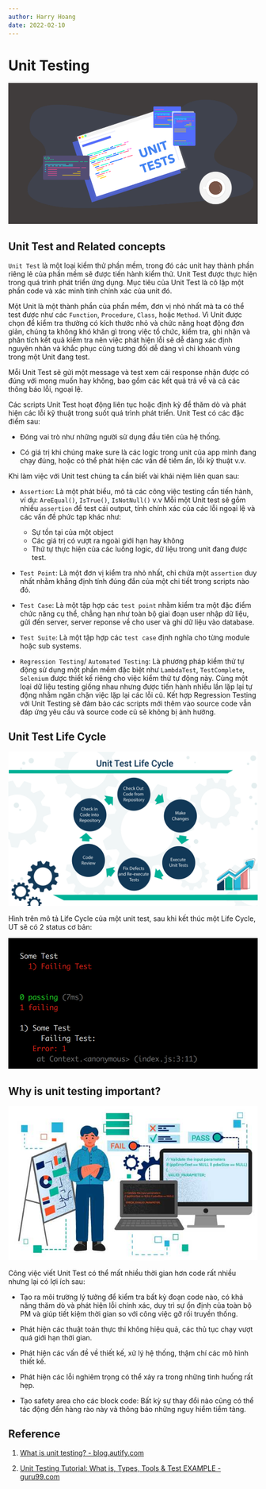 ```yaml
---
author: Harry Hoang
date: 2022-02-10
---
```


# Unit Testing

![](./images/UT-banner.png)

## Unit Test and Related concepts

`Unit Test` là một loại kiểm thử phần mềm, trong đó các unit hay thành phần riêng lẻ của phần mềm sẽ được tiến hành kiểm thử. Unit Test được thực hiện trong quá trình phát triển ứng dụng. Mục tiêu của Unit Test là cô lập một phần code và xác minh tính chính xác của unit đó.

Một Unit là một thành phần của phần mềm, đơn vị nhỏ nhất mà ta có thể test được như các `Function`, `Procedure`, `Class`, hoặc `Method`. Vì Unit được chọn để kiểm tra thường có kích thước nhỏ và chức năng hoạt động đơn giản, chúng ta không khó khăn gì trong việc tổ chức, kiểm tra, ghi nhận và phân tích kết quả kiểm tra nên việc phát hiện lỗi sẽ dễ dàng xác định nguyên nhân và khắc phục cũng tương đối dễ dàng vì chỉ khoanh vùng trong một Unit đang test.

Mỗi Unit Test sẽ gửi một message và test xem cái response nhận được có đúng với mong muốn hay không, bao gồm các kết quả trả về và cả các thông báo lỗi, ngoại lệ. 

Các scripts Unit Test hoạt động liên tục hoặc định kỳ để thăm dò và phát hiện các lỗi kỹ thuật trong suốt quá trình phát triển. Unit Test có các đặc điểm sau:

- Đóng vai trò như những người sử dụng đầu tiên của hệ thống.

- Có giá trị khi chúng make sure là các logic trong unit của app mình đang chạy đúng, hoặc có thể phát hiện các vấn đề tiềm ẩn, lỗi kỹ thuật v.v.

Khi làm việc với Unit test chúng ta cần biết vài khái niệm liên quan sau:

- `Assertion`: Là một phát biểu, mô tả các công việc testing cần tiến hành, ví dụ: `AreEqual()`, `IsTrue()`, `IsNotNull()` v.v Mỗi một Unit test sẽ gồm nhiều `assertion` để test cái output, tính chính xác của các lỗi ngoại lệ và các vấn đề phức tạp khác như: 
    + Sự tồn tại của một object 
    + Các giá trị có vượt ra ngoài giới hạn hay không 
    + Thứ tự thực hiện của các luồng logic, dữ liệu trong unit đang được test.

- `Test Point`: Là một đơn vị kiểm tra nhỏ nhất, chỉ chứa một `assertion` duy nhất nhằm khẳng định tính đúng đắn của một chi tiết trong scripts nào đó.

- `Test Case`: Là một tập hợp các `test point` nhằm kiểm tra một đặc điểm chức năng cụ thể, chẳng hạn như toàn bộ giai đoạn user nhập dữ liệu, gửi đến server, server reponse về cho user và ghi dữ liệu vào database.

- `Test Suite`: Là một tập hợp các `test case` định nghĩa cho từng module hoặc sub systems.

- `Regression Testing`/ `Automated Testing`: Là phương pháp kiểm thử tự động sử dụng một phần mềm đặc biệt như `LambdaTest`, `TestComplete`, `Selenium` được thiết kế riêng cho việc kiểm thử tự động này. Cùng một loại dữ liệu testing giống nhau nhưng được tiến hành nhiều lần lặp lại tự động nhằm ngăn chặn việc lặp lại các lỗi cũ. Kết hợp Regression Testing với Unit Testing sẽ đảm bảo các scripts mới thêm vào source code vẫn đáp ứng yêu cầu và source code cũ sẽ không bị ảnh hưởng.


## Unit Test Life Cycle

![](./images/unit-testing-life-cycle.png)


Hình trên mô tả Life Cycle của một unit test, sau khi kết thúc một Life Cycle, UT sẽ có 2 status cơ bản:

![](./images/test-status.png)

## Why is unit testing important?

![](./images/why-UT.jpg)

Công việc viết Unit Test có thể mất nhiều thời gian hơn code rất nhiều nhưng lại có lợi ích sau:

- Tạo ra môi trường lý tưởng để kiểm tra bất kỳ đoạn code nào, có khả năng thăm dò và phát hiện lỗi chính xác, duy trì sự ổn định của toàn bộ PM và giúp tiết kiệm thời gian so với công việc gỡ rối truyền thống.

- Phát hiện các thuật toán thực thi không hiệu quả, các thủ tục chạy vượt quá giới hạn thời gian.

- Phát hiện các vấn đề về thiết kế, xử lý hệ thống, thậm chí các mô hình thiết kế.

- Phát hiện các lỗi nghiêm trọng có thể xảy ra trong những tình huống rất hẹp.

- Tạo safety area cho các block code: Bất kỳ sự thay đổi nào cũng có thể tác động đến hàng rào này và thông báo những nguy hiểm tiềm tàng.


## Reference

1. [What is unit testing? - blog.autify.com](https://blog.autify.com/what-is-unit-testing)

2. [Unit Testing Tutorial: What is, Types, Tools & Test EXAMPLE - guru99.com](https://www.guru99.com/unit-testing-guide.html)

